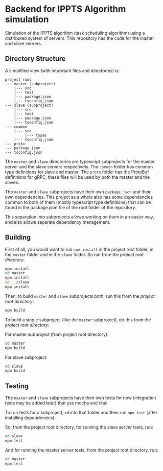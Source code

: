 # Backend for IPPTS Algorithm simulation

Simulation of the IPPTS algorithm (task scheduling algorithm) using a distributed system of servers. This repository has the code for the master and slave servers.

## Directory Structure

A simplified view (with important files and directories) is:

```
project root
--- master (subproject)
    |--- src
    |--- test
    |--- package.json
    |--- tsconfig.json
--- slave (subproject)
    |--- src
    |--- test
    |--- package.json
    |--- tsconfig.json
--- common
    |--- src
         |--- types
    |--- tsconfig.json
--- proto
--- package.json
--- tsconfig.json
```

The `master` and `slave` directories are typescript subprojects for the master server and the slave servers respectively.
The `common` folder has common type definitions for slave and master. The `proto` folder has the ProtoBuf definitions for gRPC; these files will be used by both the master and the slaves.

The `master` and `slave` subprojects have their own `package.json` and their own dependencies. This project as a whole also has some dependencies common to both of them (mostly typescript type definitions) that can be found in the package.json file of the root folder of the repository.

This separation into subprojects allows working on them in an easier way, and also allows separate dependency management.

## Building

First of all, you would want to run `npm install` in the project root folder, in the `master` folder and in the `slave` folder. So run from the *project root directory*:

```sh
npm install
cd master
npm install
cd ../slave
npm install
```

Then, to build `master` and `slave` subprojects both, run this from the *project root directory*:

```sh
npm build
```

To build a single subproject (like the `master` subproject), do this from the *project root directory*:

For master subproject (from project root directory):
```sh
cd master
npm build
```

For slave subproject:
```sh
cd slave
npm build
```

## Testing

The `master` and `slave` subprojects have their own tests for now (integration tests may be added later) that use mocha and chai.

To run tests for a subproject, `cd` into that folder and then run `npm test` (after installing dependencies).

So, from the project root directory, for running the slave server tests, run:

```sh
cd slave
npm test
```

And for running the master server tests, from the project root directory, run:

```sh
cd master
npm test
```
